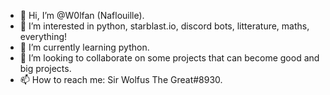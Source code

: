 - 👋 Hi, I’m @W0lfan (Naflouille).
- 👀 I’m interested in python, starblast.io, discord bots, litterature, maths, everything!
- 🌱 I’m currently learning python.
- 💞️ I’m looking to collaborate on some projects that can become good and big projects.
- 📫 How to reach me: Sir Wolfus The Great#8930.

<!---
W0lfan/W0lfan is a ✨ special ✨ repository because its `README.md` (this file) appears on your GitHub profile.
You can click the Preview link to take a look at your changes.
--->
